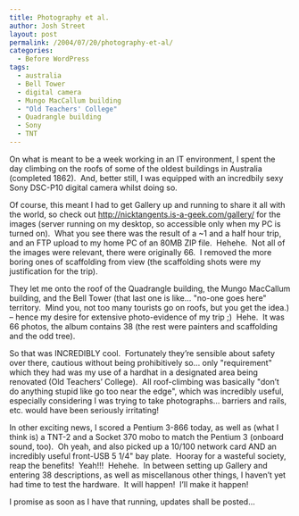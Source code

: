```yaml
---
title: Photography et al.
author: Josh Street
layout: post
permalink: /2004/07/20/photography-et-al/
categories:
  - Before WordPress
tags:
  - australia
  - Bell Tower
  - digital camera
  - Mungo MacCallum building
  - "Old Teachers' College"
  - Quadrangle building
  - Sony
  - TNT
---
```

On what is meant to be a week working in an IT environment, I spent the day climbing on the roofs of some of the oldest buildings in Australia (completed 1862).&nbsp; And, better still, I was equipped with an incredbily sexy Sony DSC-P10 digital camera whilst doing so.

Of course, this meant I had to get Gallery up and running to share it all with the world, so check out <http://nicktangents.is-a-geek.com/gallery/> for the images (server running on my desktop, so accessible only when my PC is turned on).&nbsp; What you see there was the result of a ~1 and a half hour trip, and an FTP upload to my home PC of an 80MB ZIP file.&nbsp; Hehehe.&nbsp; Not all of the images were relevant, there were originally 66.&nbsp; I removed the more boring ones of scaffolding from view (the scaffolding shots were my justification for the trip).

They let me onto the roof of the Quadrangle building, the Mungo MacCallum building, and the Bell Tower (that last one is like&#8230; "no-one goes here" territory.&nbsp; Mind you, not too many tourists go on roofs, but you get the idea.) &#8211; hence my desire for extensive photo-evidence of my trip ;)&nbsp; Hehe.&nbsp; It was 66 photos, the album contains 38 (the rest were painters and scaffolding and the odd tree).

So that was INCREDIBLY cool.&nbsp; Fortunately they&#8217;re sensible about safety over there, cautious without being prohibitively so&#8230; only "requirement" which they had was my use of a hardhat in a designated area being renovated (Old Teachers&#8217; College).&nbsp; All roof-climbing was basically "don&#8217;t do anything stupid like go too near the edge", which was incredibly useful, especially considering I was trying to take photographs&#8230; barriers and rails, etc. would have been seriously irritating!

In other exciting news, I scored a Pentium 3-866 today, as well as (what I think is) a TNT-2 and a Socket 370 mobo to match the Pentium 3 (onboard sound, too).&nbsp; Oh yeah, and also picked up a 10/100 network card AND an incredibly useful front-USB 5 1/4" bay plate.&nbsp; Hooray for a wasteful society, reap the benefits!&nbsp; Yeah!!!&nbsp; Hehehe.&nbsp; In between setting up Gallery and entering 38 descriptions, as well as miscellanous other things, I haven&#8217;t yet had time to test the hardware.&nbsp; It will happen!&nbsp; I&#8217;ll make it happen!

I promise as soon as I have that running, updates shall be posted&#8230;